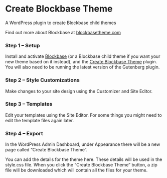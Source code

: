 # Create Blockbase Theme
A WordPress plugin to create Blockbase child themes

Find out more about Blockbase at [blockbasetheme.com](https://blockbasetheme.com)

### Step 1 – Setup
Install and activate [Blockbase](https://github.com/Automattic/themes/tree/trunk/blockbase) (or a Blockbase child theme if you want your new theme based on it instead), and the [Create Blockbase Theme](https://github.com/Automattic/create-blockbase-theme) plugin. You will also need to be running the latest version of the Gutenberg plugin.

### Step 2 – Style Customizations
Make changes to your site design using the Customizer and Site Editor. 

### Step 3 – Templates
Edit your templates using the Site Editor. For some things you might need to edit the template files again later.

### Step 4 – Export
In the WordPress Admin Dashboard, under Appearance there will be a new page called “Create Blockbase Theme”.

You can add the details for the theme here. These details will be used in the style.css file. When you click the “Create Blockbase Theme” button, a zip file will be downloaded which will contain all the files for your theme. 
